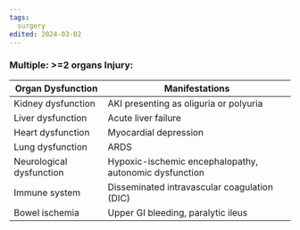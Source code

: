 ```yaml
---
tags:
  surgery
edited: 2024-03-02
---
```


### Multiple: >=2 organs Injury:  

| Organ Dysfunction        | Manifestations                                         |
| ------------------------ | ------------------------------------------------------ |
| Kidney dysfunction       | AKI presenting as oliguria or polyuria                 |
| Liver dysfunction        | Acute liver failure                                    |
| Heart dysfunction        | Myocardial depression                                  |
| Lung dysfunction         | ARDS                                                   |
| Neurological dysfunction | Hypoxic-ischemic encephalopathy, autonomic dysfunction |
| Immune system            | Disseminated intravascular coagulation (DIC)           |
| Bowel ischemia           | Upper GI bleeding, paralytic ileus                     |